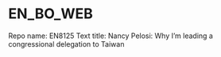 # EN_BO_WEB
Repo name: EN8125
Text title: Nancy Pelosi: Why I’m leading a congressional delegation to Taiwan